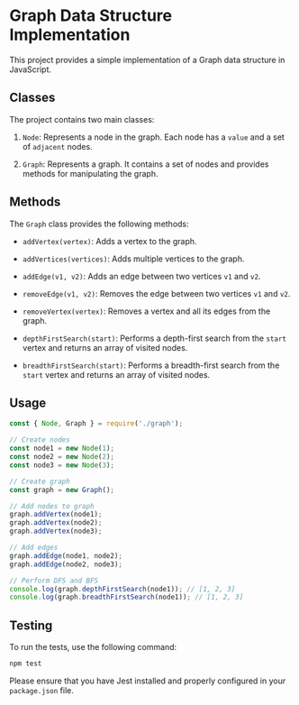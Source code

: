 # Graph Data Structure Implementation

This project provides a simple implementation of a Graph data structure in JavaScript.

## Classes

The project contains two main classes:

1. `Node`: Represents a node in the graph. Each node has a `value` and a set of `adjacent` nodes.

2. `Graph`: Represents a graph. It contains a set of nodes and provides methods for manipulating the graph.

## Methods

The `Graph` class provides the following methods:

- `addVertex(vertex)`: Adds a vertex to the graph.

- `addVertices(vertices)`: Adds multiple vertices to the graph.

- `addEdge(v1, v2)`: Adds an edge between two vertices `v1` and `v2`.

- `removeEdge(v1, v2)`: Removes the edge between two vertices `v1` and `v2`.

- `removeVertex(vertex)`: Removes a vertex and all its edges from the graph.

- `depthFirstSearch(start)`: Performs a depth-first search from the `start` vertex and returns an array of visited nodes.

- `breadthFirstSearch(start)`: Performs a breadth-first search from the `start` vertex and returns an array of visited nodes.

## Usage

```javascript
const { Node, Graph } = require('./graph');

// Create nodes
const node1 = new Node(1);
const node2 = new Node(2);
const node3 = new Node(3);

// Create graph
const graph = new Graph();

// Add nodes to graph
graph.addVertex(node1);
graph.addVertex(node2);
graph.addVertex(node3);

// Add edges
graph.addEdge(node1, node2);
graph.addEdge(node2, node3);

// Perform DFS and BFS
console.log(graph.depthFirstSearch(node1)); // [1, 2, 3]
console.log(graph.breadthFirstSearch(node1)); // [1, 2, 3]
```

## Testing

To run the tests, use the following command:

```bash
npm test
```

Please ensure that you have Jest installed and properly configured in your `package.json` file.